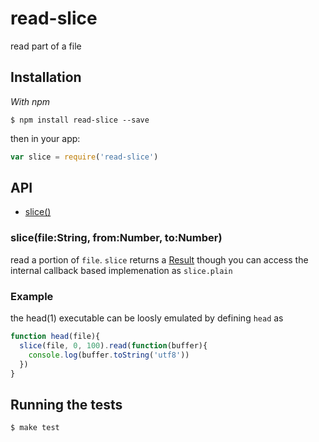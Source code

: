 
# read-slice

  read part of a file

## Installation

_With npm_  

	$ npm install read-slice --save

then in your app:

```js
var slice = require('read-slice')
```

## API

  - [slice()](#slicefilestringfromnumbertonumber)

### slice(file:String, from:Number, to:Number)

  read a portion of `file`. `slice` returns a [Result](//github.com/jkroso/result) though you can access the internal callback based implemenation as `slice.plain`

### Example

  the head(1) executable can be loosly emulated by defining `head` as

```js
function head(file){
  slice(file, 0, 100).read(function(buffer){
    console.log(buffer.toString('utf8'))
  })
}
```

## Running the tests

```bash
$ make test
```
